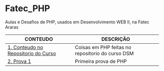 # Fatec_PHP
Aulas e Desafios de PHP, usados em Desenvolvimento WEB II, na Fatec Araras

CONTEUDO | DESCRIÇÃO
-- | --
[1. Conteudo no Repositorio do Curso](https://github.com/Lifer18/Fatec_Desenvolvimento_De_Software_Muiltiplataforma/tree/main/2º%20Semestre/Desenvolvimento%20web%20II%20-%20PHP) | Coisas em PHP feitas no repositorio do curso DSM
[2. Prova 1](https://github.com/Lifer18/FATEC_DES_WEB_2_2022_Avaliacao1)| Primeira prova de PHP
